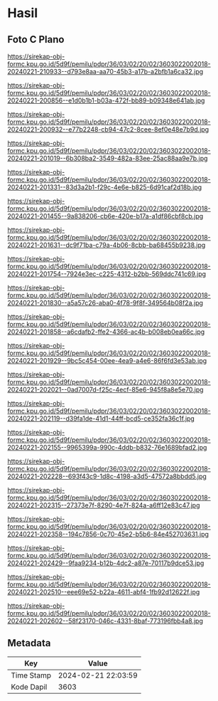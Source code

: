 # Hasil

## Foto C Plano

https://sirekap-obj-formc.kpu.go.id/5d9f/pemilu/pdpr/36/03/02/20/02/3603022002018-20240221-210933--d793e8aa-aa70-45b3-a17b-a2bfb1a6ca32.jpg

https://sirekap-obj-formc.kpu.go.id/5d9f/pemilu/pdpr/36/03/02/20/02/3603022002018-20240221-200856--e1d0b1b1-b03a-472f-bb89-b09348e641ab.jpg

https://sirekap-obj-formc.kpu.go.id/5d9f/pemilu/pdpr/36/03/02/20/02/3603022002018-20240221-200932--e77b2248-cb94-47c2-8cee-8ef0e48e7b9d.jpg

https://sirekap-obj-formc.kpu.go.id/5d9f/pemilu/pdpr/36/03/02/20/02/3603022002018-20240221-201019--6b308ba2-3549-482a-83ee-25ac88aa9e7b.jpg

https://sirekap-obj-formc.kpu.go.id/5d9f/pemilu/pdpr/36/03/02/20/02/3603022002018-20240221-201331--83d3a2b1-f29c-4e6e-b825-6d91caf2d18b.jpg

https://sirekap-obj-formc.kpu.go.id/5d9f/pemilu/pdpr/36/03/02/20/02/3603022002018-20240221-201455--9a838206-cb6e-420e-b17a-a1df86cbf8cb.jpg

https://sirekap-obj-formc.kpu.go.id/5d9f/pemilu/pdpr/36/03/02/20/02/3603022002018-20240221-201631--dc9f71ba-c79a-4b06-8cbb-ba68455b9238.jpg

https://sirekap-obj-formc.kpu.go.id/5d9f/pemilu/pdpr/36/03/02/20/02/3603022002018-20240221-201754--7924e3ec-c225-4312-b2bb-569ddc741c69.jpg

https://sirekap-obj-formc.kpu.go.id/5d9f/pemilu/pdpr/36/03/02/20/02/3603022002018-20240221-201830--a5a57c26-aba0-4f78-9f8f-349564b08f2a.jpg

https://sirekap-obj-formc.kpu.go.id/5d9f/pemilu/pdpr/36/03/02/20/02/3603022002018-20240221-201858--a6cdafb2-ffe2-4366-ac4b-b008eb0ea66c.jpg

https://sirekap-obj-formc.kpu.go.id/5d9f/pemilu/pdpr/36/03/02/20/02/3603022002018-20240221-201929--9bc5c454-00ee-4ea9-a4e6-86f6fd3e53ab.jpg

https://sirekap-obj-formc.kpu.go.id/5d9f/pemilu/pdpr/36/03/02/20/02/3603022002018-20240221-202021--0ad7007d-f25c-4ecf-85e6-945f8a8e5e70.jpg

https://sirekap-obj-formc.kpu.go.id/5d9f/pemilu/pdpr/36/03/02/20/02/3603022002018-20240221-202119--d39fa1de-41d1-44ff-bcd5-ce352fa36c1f.jpg

https://sirekap-obj-formc.kpu.go.id/5d9f/pemilu/pdpr/36/03/02/20/02/3603022002018-20240221-202155--9965399a-990c-4ddb-b832-76e1689bfad2.jpg

https://sirekap-obj-formc.kpu.go.id/5d9f/pemilu/pdpr/36/03/02/20/02/3603022002018-20240221-202228--693f43c9-1d8c-4198-a3d5-47572a8bbdd5.jpg

https://sirekap-obj-formc.kpu.go.id/5d9f/pemilu/pdpr/36/03/02/20/02/3603022002018-20240221-202315--27373e7f-8290-4e7f-824a-a6ff12e83c47.jpg

https://sirekap-obj-formc.kpu.go.id/5d9f/pemilu/pdpr/36/03/02/20/02/3603022002018-20240221-202358--194c7856-0c70-45e2-b5b6-84e452703631.jpg

https://sirekap-obj-formc.kpu.go.id/5d9f/pemilu/pdpr/36/03/02/20/02/3603022002018-20240221-202429--9faa9234-b12b-4dc2-a87e-70117b9dce53.jpg

https://sirekap-obj-formc.kpu.go.id/5d9f/pemilu/pdpr/36/03/02/20/02/3603022002018-20240221-202510--eee69e52-b22a-4611-abf4-1fb92d12622f.jpg

https://sirekap-obj-formc.kpu.go.id/5d9f/pemilu/pdpr/36/03/02/20/02/3603022002018-20240221-202602--58f23170-046c-4331-8baf-773196fbb4a8.jpg


## Metadata

| Key        | Value               |
| ---------- | ------------------- |
| Time Stamp | 2024-02-21 22:03:59 |
| Kode Dapil | 3603                |




